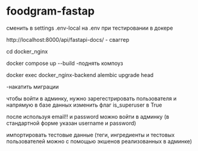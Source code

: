 # foodgram-fastap
сменить в settings .env-local на .env при тестировании в докере

http://localhost:8000/api/fastapi-docs/  - сваггер

cd docker_nginx

docker compose up --build   -поднять компоуз

docker exec docker_nginx-backend alembic upgrade head 

 -накатить миграции

чтобы войти в админку, нужно зарегестрировать пользователя и напрямую в базе данных изменить флаг is_superuser в True

после используя email!! и password можно войти в админку (в стандартной форме указан username и password)

импортировать тестовые данные (теги, ингредиенты и тестовых пользователей можно с помощью экшенов реализованных в админке)
